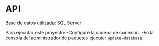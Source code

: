 # API
Base de datos utilizada: SQL Server

Para ejecutar este proyecto:
  -Configure la cadena de conexión.
  -En la consola del administrador de paquetes ejecute: `update-database`.

